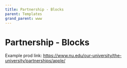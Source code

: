 ```yaml
---
title: Partnership - Blocks
parent: Templates
grand_parent: www
---
```


# Partnership - Blocks

Example prod link: https://www.nu.edu/our-university/the-university/partnerships/apple/